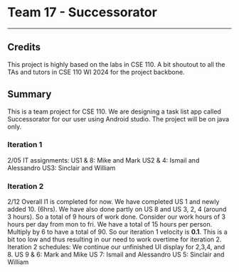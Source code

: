 # Team 17 - Successorator

---

## Credits
This project is highly based on the labs in CSE 110. A bit shoutout to all the TAs and tutors in CSE 110 WI 2024 for the project backbone.

## Summary

This is a team project for CSE 110. We are designing a task list app called Successorator for our user using Android studio. The project will be on java only.

### Iteration 1

2/05
IT assignments:
US1 & 8: Mike and Mark
US2 & 4: Ismail and Alessandro
US3: Sinclair and William

### Iteration 2

2/12
Overall I1 is completed for now. We have completed US 1 and newly added 10. (6hrs). We have also done partly on US 8 and US 3, 2, 4 (around 3 hours). So a total of 9 hours of work done. Consider our work hours of 3 hours per day from mon to fri. We have a total of 15 hours per person. Multiply by 6 to have a total of 90. So our iteration 1 velocity is **0.1**. This is a bit too low and thus resulting in our need to work overtime for iteration 2.
Iteration 2 schedules:
We continue our unfinished UI display for 2,3,4, and 8.
US 9 & 6: Mark and Mike
US 7: Ismail and Alessandro
US 5: Sinclair and William
